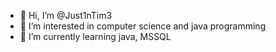 - 👋 Hi, I’m @Just1nTim3
- 👀 I’m interested in computer science and java programming 
- 🌱 I’m currently learning java, MSSQL

<!---
Just1nTim3/Just1nTim3 is a ✨ special ✨ repository because its `README.md` (this file) appears on your GitHub profile.
You can click the Preview link to take a look at your changes.
--->
